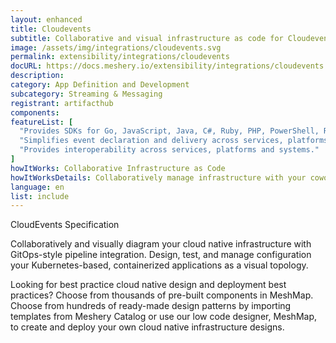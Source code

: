 ```yaml
---
layout: enhanced
title: Cloudevents
subtitle: Collaborative and visual infrastructure as code for Cloudevents
image: /assets/img/integrations/cloudevents.svg
permalink: extensibility/integrations/cloudevents
docURL: https://docs.meshery.io/extensibility/integrations/cloudevents
description: 
category: App Definition and Development
subcategory: Streaming & Messaging
registrant: artifacthub
components: 
featureList: [
  "Provides SDKs for Go, JavaScript, Java, C#, Ruby, PHP, PowerShell, Rust, and Python that can be used to build event routers, tracing systems, and other tools.",
  "Simplifies event declaration and delivery across services, platforms, and beyond.",
  "Provides interoperability across services, platforms and systems."
]
howItWorks: Collaborative Infrastructure as Code
howItWorksDetails: Collaboratively manage infrastructure with your coworkers synchronously sharing the same designs.
language: en
list: include
---
```

<p>
CloudEvents Specification
</p>
<p>
    Collaboratively and visually diagram your cloud native infrastructure with GitOps-style pipeline integration. Design, test, and manage configuration your Kubernetes-based, containerized applications as a visual topology.
</p>
<p>
    Looking for best practice cloud native design and deployment best practices? Choose from thousands of pre-built components in MeshMap. Choose from hundreds of ready-made design patterns by importing templates from Meshery Catalog or use our low code designer, MeshMap, to create and deploy your own cloud native infrastructure designs.
</p>
